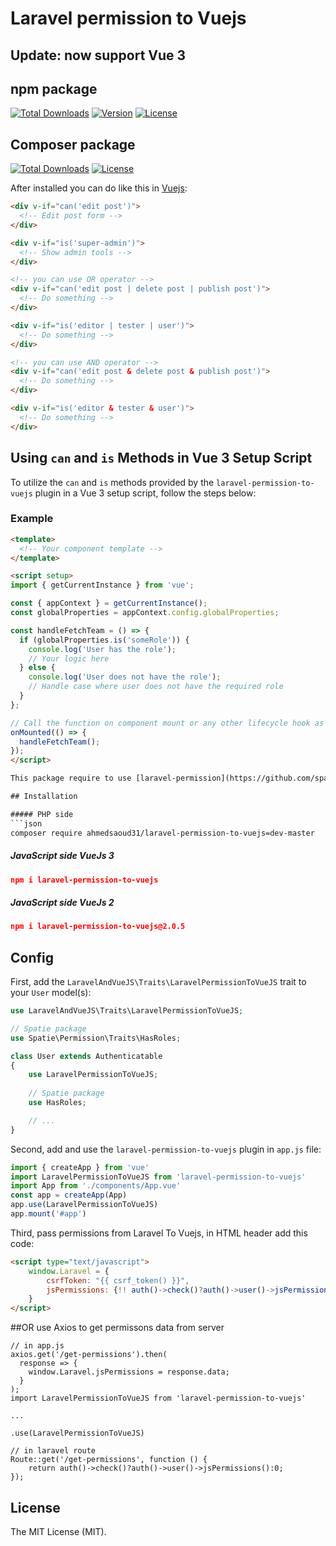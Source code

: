 # Laravel permission to Vuejs
## Update: now support Vue 3

## npm package
[![Total Downloads](https://img.shields.io/npm/dt/laravel-permission-to-vuejs)](https://www.npmjs.com/package/laravel-permission-to-vuejs)
[![Version](https://img.shields.io/npm/v/laravel-permission-to-vuejs)](https://www.npmjs.com/package/laravel-permission-to-vuejs)
[![License](https://img.shields.io/npm/l/laravel-permission-to-vuejs)](https://en.wikipedia.org/wiki/MIT_License)

## Composer package
[![Total Downloads](https://img.shields.io/packagist/dt/ahmedsaoud31/laravel-permission-to-vuejs)](https://packagist.org/packages/ahmedsaoud31/laravel-permission-to-vuejs)
[![License](https://img.shields.io/npm/l/laravel-permission-to-vuejs)](https://en.wikipedia.org/wiki/MIT_License)

After installed you can do like this in [Vuejs](https://vuejs.org/):
```html
<div v-if="can('edit post')">
  <!-- Edit post form -->
</div>

<div v-if="is('super-admin')">
  <!-- Show admin tools -->
</div>

<!-- you can use OR operator -->
<div v-if="can('edit post | delete post | publish post')">
  <!-- Do something -->
</div>

<div v-if="is('editor | tester | user')">
  <!-- Do something -->
</div>

<!-- you can use AND operator -->
<div v-if="can('edit post & delete post & publish post')">
  <!-- Do something -->
</div>

<div v-if="is('editor & tester & user')">
  <!-- Do something -->
</div>
```
## Using `can` and `is` Methods in Vue 3 Setup Script

To utilize the `can` and `is` methods provided by the `laravel-permission-to-vuejs` plugin in a Vue 3 setup script, follow the steps below:

### Example

```html
<template>
  <!-- Your component template -->
</template>

<script setup>
import { getCurrentInstance } from 'vue';

const { appContext } = getCurrentInstance();
const globalProperties = appContext.config.globalProperties;

const handleFetchTeam = () => {
  if (globalProperties.is('someRole')) {
    console.log('User has the role');
    // Your logic here
  } else {
    console.log('User does not have the role');
    // Handle case where user does not have the required role
  }
};

// Call the function on component mount or any other lifecycle hook as needed
onMounted(() => {
  handleFetchTeam();
});
</script>

This package require to use [laravel-permission](https://github.com/spatie/laravel-permission)

## Installation

##### PHP side
```json
composer require ahmedsaoud31/laravel-permission-to-vuejs=dev-master
```
##### JavaScript side VueJs 3
```json
npm i laravel-permission-to-vuejs
```

##### JavaScript side VueJs 2
```json
npm i laravel-permission-to-vuejs@2.0.5
```

## Config
First, add the `LaravelAndVueJS\Traits\LaravelPermissionToVueJS` trait to your `User` model(s):
```php
use LaravelAndVueJS\Traits\LaravelPermissionToVueJS;

// Spatie package
use Spatie\Permission\Traits\HasRoles;

class User extends Authenticatable
{
    use LaravelPermissionToVueJS;
    
    // Spatie package
    use HasRoles;

    // ...
}
```
Second, add and use the `laravel-permission-to-vuejs` plugin in `app.js` file:
```js
import { createApp } from 'vue'
import LaravelPermissionToVueJS from 'laravel-permission-to-vuejs'
import App from './components/App.vue'
const app = createApp(App)
app.use(LaravelPermissionToVueJS)
app.mount('#app')
```
Third, pass permissions from Laravel To Vuejs, in HTML header add this code:
```html
<script type="text/javascript">
    window.Laravel = {
        csrfToken: "{{ csrf_token() }}",
        jsPermissions: {!! auth()->check()?auth()->user()->jsPermissions():0 !!}
    }
</script>
```

##OR use Axios to get permissons data from server
```
// in app.js
axios.get('/get-permissions').then(
  response => {
    window.Laravel.jsPermissions = response.data;
  }
);
import LaravelPermissionToVueJS from 'laravel-permission-to-vuejs'

...

.use(LaravelPermissionToVueJS)

// in laravel route
Route::get('/get-permissions', function () {
    return auth()->check()?auth()->user()->jsPermissions():0;
});
```
## License

The MIT License (MIT).
